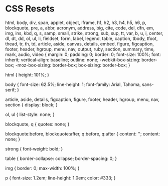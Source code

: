 ﻿CSS Resets
====================

html, body, div, span, applet, object, iframe, h1, h2, h3, h4, h5, h6, p, blockquote, pre, a, abbr, acronym, address, big, cite, code, del, dfn, em, img, ins, kbd, q, s, samp, small, strike, strong, sub, sup, tt, var, b, u, i, center, dl, dt, dd, ol, ul, li, fieldset, form, label, legend, table, caption, tbody, tfoot, thead, tr, th, td, article, aside, canvas, details, embed, figure, figcaption, footer, header, hgroup, menu, nav, output, ruby, section, summary, time, mark, audio, video {
  margin: 0;
  padding: 0;
  border: 0;
  font-size: 100%;
  font: inherit;
  vertical-align: baseline;
  outline: none;
  -webkit-box-sizing: border-box;
  -moz-box-sizing: border-box;
  box-sizing: border-box;
}

html { height: 101%; }

body { font-size: 62.5%; line-height: 1; font-family: Arial, Tahoma, sans-serif; }

article, aside, details, figcaption, figure, footer, header, hgroup, menu, nav, section { display: block; }

ol, ul { list-style: none; }

blockquote, q { quotes: none; }

blockquote:before, blockquote:after, q:before, q:after { content: ''; content: none; }

strong { font-weight: bold; } 

table { border-collapse: collapse; border-spacing: 0; }

img { border: 0; max-width: 100%; }

p { font-size: 1.2em; line-height: 1.0em; color: #333; }